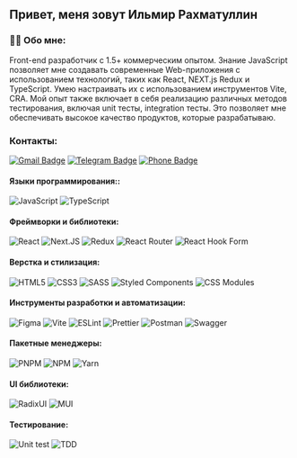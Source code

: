 Привет, меня зовут Ильмир Рахматуллин
---
### :man_technologist: Обо мне:

Front-end разработчик с 1.5+ коммерческим опытом. Знание JavaScript позволяет мне создавать современные Web-приложения с использованием технологий, таких как React, NEXT.js Redux и TypeScript. Умею настраивать их с использованием инструментов Vite, CRA. Мой опыт также включает в себя реализацию различных методов тестирования, включая unit тесты, integration тесты. Это позволяет мне обеспечивать высокое качество продуктов, которые разрабатываю.

### Контакты:
[![Gmail Badge](https://img.shields.io/badge/-Gmail-181717?style=for-the-badge&logo=Gmail&logoColor=EA4335)](mailto:railmir@gmail.com)
[![Telegram Badge](https://img.shields.io/badge/-Ilmir_Rakhmatullin-090909?style=for-the-badge&logo=Telegram&logoColor=26A5E4)](https://t.me/Ilmir_Rakhmatullin)
[![Phone Badge](https://img.shields.io/badge/-+79374764722-090909?style=for-the-badge)](tel:+79374764722)

#### Языки программирования::
![JavaScript](https://img.shields.io/badge/JavaScript-090909?style=for-the-badge&logo=JavaScript&logoColor=F7DF1E)
![TypeScript](https://img.shields.io/badge/TypeScript-090909?style=for-the-badge&logo=TypeScript&logoColor=3178C6)
#### Фреймворки и библиотеки:
![React](https://img.shields.io/badge/React-090909?style=for-the-badge&logo=React&logoColor=61DAFB)
![Next.JS](https://img.shields.io/badge/Next.JS-090909?style=for-the-badge&logo=Next.JS&logoColor=fff)
![Redux](https://img.shields.io/badge/Redux-090909?style=for-the-badge&logo=Redux&logoColor=764ABC)
![React Router](https://img.shields.io/badge/React--Router-090909?style=for-the-badge&logo=ReactRouter&logoColor=CA4245)
![React Hook Form](https://img.shields.io/badge/React--Hook--Form-090909?style=for-the-badge&logo=ReactHookForm&logoColor=EC5990)
#### Верстка и стилизация:
![HTML5](https://img.shields.io/badge/HTML5-090909?style=for-the-badge&logo=html5&logoColor=E34F26)
![CSS3](https://img.shields.io/badge/CSS3-090909?style=for-the-badge&logo=css3&logoColor=1572B6)
![SASS](https://img.shields.io/badge/Sass-090909?style=for-the-badge&logo=sass&logoColor=CC6699)
![Styled Components](https://img.shields.io/badge/styled--components-090909?style=for-the-badge&logo=styled-components&logoColor=DB7093)
![CSS Modules](https://img.shields.io/badge/CSS--Modules-090909?style=for-the-badge&logo=cssmodules&logoColor=red)
#### Инструменты разработки и автоматизации:
![Figma](https://img.shields.io/badge/Figma-090909?style=for-the-badge&logo=figma&logoColor=F24E1E)
![Vite](https://img.shields.io/badge/vite-090909?style=for-the-badge&logo=vite&logoColor=646CFF)
![ESLint](https://img.shields.io/badge/ESLint-090909?style=for-the-badge&logo=eslint&logoColor=4B32C3)
![Prettier](https://img.shields.io/badge/prettier-090909?style=for-the-badge&logo=prettier&logoColor=F7B93E)
![Postman](https://img.shields.io/badge/Postman-090909?style=for-the-badge&logo=postman&logoColor=FF6C37)
![Swagger](https://img.shields.io/badge/-Swagger-090909?style=for-the-badge&logo=swagger&logoColor=85EA2D)
#### Пакетные менеджеры:
![PNPM](https://img.shields.io/badge/PNPM-090909?style=for-the-badge&logo=PNPM&logoColor=F69220)
![NPM](https://img.shields.io/badge/NPM-090909?style=for-the-badge&logo=npm&logoColor=CB3837)
![Yarn](https://img.shields.io/badge/yarn-090909?style=for-the-badge&logo=yarn&logoColor=2C8EBB)
#### UI библиотеки:
![RadixUI](https://img.shields.io/badge/Radix-090909?style=for-the-badge&logo=RadixUI&logoColor=white)
![MUI](https://img.shields.io/badge/MUI-090909?style=for-the-badge&logo=mui&logoColor=007FFF)
#### Тестирование:
![Unit test](https://img.shields.io/badge/Unit--test-090909?style=for-the-badge)
![TDD](https://img.shields.io/badge/TDD-090909?style=for-the-badge)



